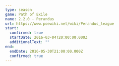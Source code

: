 ```yaml
---
type: season
game: Path of Exile
name: 2.2.0 - Perandus
url: https://www.poewiki.net/wiki/Perandus_league
start:
  confirmed: true
  startDate: 2016-03-04T20:00:00.000Z
  additionalText: ""
end:
  endDate: 2016-05-30T21:00:00.000Z
  confirmed: true
---
```

